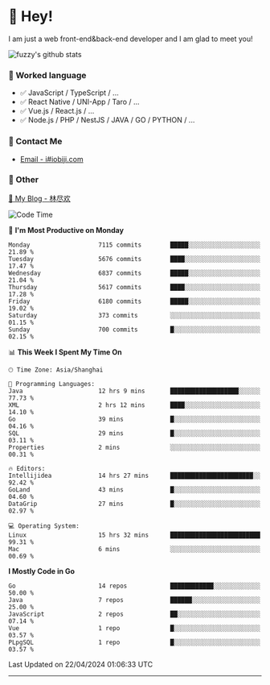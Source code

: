 # 👋 Hey!

I am just a web front-end&back-end developer and I am glad to meet you!

![fuzzy's github stats](https://github-readme-stats.vercel.app/api?username=JaydenForYou&&show_icons=true&&title_color=1abc9c&&icon_color=1abc9c)


### 📝 Worked language

- ✅ JavaScript / TypeScript / ...
- ✅ React Native / UNI-App / Taro / ...
- ✅ Vue.js / React.js / ...
- ✅ Node.js / PHP / NestJS / JAVA / GO / PYTHON / ...

### 📮 Contact Me

- [Email - i#iobiji.com](mailto:i@iobiji.com)


### 🤪 Other

[📌 My Blog - 林尽欢](https://iobiji.com)

<!--START_SECTION:waka-->
![Code Time](http://img.shields.io/badge/Code%20Time-464%20hrs%2031%20mins-blue)

📅 **I'm Most Productive on Monday** 

```text
Monday                   7115 commits        █████░░░░░░░░░░░░░░░░░░░░   21.89 % 
Tuesday                  5676 commits        ████░░░░░░░░░░░░░░░░░░░░░   17.47 % 
Wednesday                6837 commits        █████░░░░░░░░░░░░░░░░░░░░   21.04 % 
Thursday                 5617 commits        ████░░░░░░░░░░░░░░░░░░░░░   17.28 % 
Friday                   6180 commits        █████░░░░░░░░░░░░░░░░░░░░   19.02 % 
Saturday                 373 commits         ░░░░░░░░░░░░░░░░░░░░░░░░░   01.15 % 
Sunday                   700 commits         █░░░░░░░░░░░░░░░░░░░░░░░░   02.15 % 
```


📊 **This Week I Spent My Time On** 

```text
🕑︎ Time Zone: Asia/Shanghai

💬 Programming Languages: 
Java                     12 hrs 9 mins       ███████████████████░░░░░░   77.73 % 
XML                      2 hrs 12 mins       ████░░░░░░░░░░░░░░░░░░░░░   14.10 % 
Go                       39 mins             █░░░░░░░░░░░░░░░░░░░░░░░░   04.16 % 
SQL                      29 mins             █░░░░░░░░░░░░░░░░░░░░░░░░   03.11 % 
Properties               2 mins              ░░░░░░░░░░░░░░░░░░░░░░░░░   00.31 % 

🔥 Editors: 
Intellijidea             14 hrs 27 mins      ███████████████████████░░   92.42 % 
GoLand                   43 mins             █░░░░░░░░░░░░░░░░░░░░░░░░   04.60 % 
DataGrip                 27 mins             █░░░░░░░░░░░░░░░░░░░░░░░░   02.97 % 

💻 Operating System: 
Linux                    15 hrs 32 mins      █████████████████████████   99.31 % 
Mac                      6 mins              ░░░░░░░░░░░░░░░░░░░░░░░░░   00.69 % 
```

**I Mostly Code in Go** 

```text
Go                       14 repos            ████████████░░░░░░░░░░░░░   50.00 % 
Java                     7 repos             ██████░░░░░░░░░░░░░░░░░░░   25.00 % 
JavaScript               2 repos             ██░░░░░░░░░░░░░░░░░░░░░░░   07.14 % 
Vue                      1 repo              █░░░░░░░░░░░░░░░░░░░░░░░░   03.57 % 
PLpgSQL                  1 repo              █░░░░░░░░░░░░░░░░░░░░░░░░   03.57 % 
```




 Last Updated on 22/04/2024 01:06:33 UTC
<!--END_SECTION:waka-->
---
